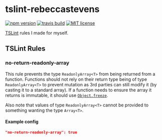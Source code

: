 # tslint-rebeccastevens

[![npm version][version-badge]][version-url]
[![travis build][travis-badge]][travis-url]
[![MIT license][license-badge]][license-url]

[TSLint](https://palantir.github.io/tslint/) rules I made for myself.

## TSLint Rules

### no-return-readonly-array

This rule prevents the type `ReadonlyArray<T>` from being returned from a function. Functions should not rely on their return type being of type `ReadonlyArray<T>` to prevent mutation as 3rd parties can still modify it (by casting it to a standard array). If a function needs to ensure the array it returns is immutable, it should use [`Object.freeze`](https://developer.mozilla.org/en-US/docs/Web/JavaScript/Reference/Global_Objects/Object/freeze).

Also note that values of type `ReadonlyArray<T>` cannot be provided to something wanting the type `Array<T>`.

#### Example config

```json
"no-return-readonly-array": true
```

[version-badge]: https://img.shields.io/npm/v/@rebeccastevens/tslint-rebeccastevens.svg?style=flat-square
[version-url]: https://www.npmjs.com/package/@rebeccastevens/tslint-rebeccastevens
[travis-badge]: https://travis-ci.com/RebeccaStevens/tslint-rebeccastevens.svg?branch=master
[travis-url]: https://travis-ci.com/RebeccaStevens/tslint-rebeccastevens
[license-badge]: https://img.shields.io/github/license/RebeccaStevens/tslint-rebeccastevens.svg?style=flat-square
[license-url]: https://opensource.org/licenses/MIT

[has-fixer-badge]: https://img.shields.io/badge/has_fixer-yes-388e3c.svg?style=flat-square
[type-info-badge]: https://img.shields.io/badge/type_info-requried-d51313.svg?style=flat-square
[type-info-url]: https://palantir.github.io/tslint/usage/type-checking
